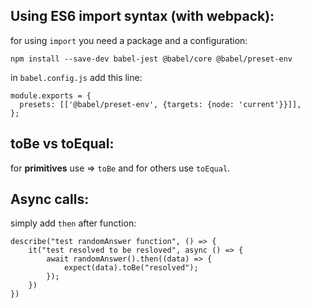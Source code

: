 ## Using ES6 import syntax (with webpack):

for using `import` you need a package and a configuration:

```
npm install --save-dev babel-jest @babel/core @babel/preset-env
```

in `babel.config.js` add this line:

```
module.exports = {
  presets: [['@babel/preset-env', {targets: {node: 'current'}}]],
};
```

## toBe vs toEqual:

for **primitives** use => `toBe` and for others use `toEqual`.

## Async calls:

simply add `then` after function:

```
describe("test randomAnswer function", () => {
    it("test resolved to be resloved", async () => {
        await randomAnswer().then((data) => {
            expect(data).toBe("resolved");
        });
    })
})
```